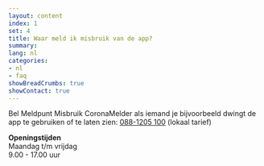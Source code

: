 ```yaml
---
layout: content
index: 1
set: 4
title: Waar meld ik misbruik van de app? 
summary: 
lang: nl
categories:
- nl
- faq
showBreadCrumbs: true
showContact: true
---
```


Bel Meldpunt Misbruik CoronaMelder als iemand je bijvoorbeeld dwingt de app te gebruiken of te laten zien: <a href="tel:0881205100">088-1205 100</a> (lokaal tarief)

**Openingstijden**<br />
Maandag t/m vrijdag<br />
9.00 - 17.00 uur
